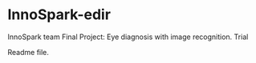 # InnoSpark-edir
InnoSpark team Final Project: Eye diagnosis with image recognition. Trial

Readme file.
